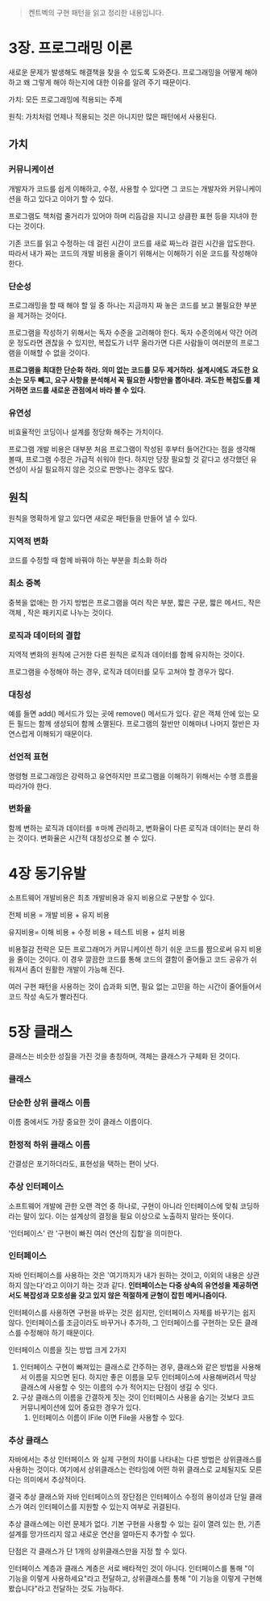 >  켄트벡의 구현 패턴을 읽고 정리한 내용입니다. 





# 3장. 프로그래밍 이론 

새로운 문제가 발생해도 해결책을 찾을 수 있도록 도와준다. 프로그래밍을 어떻게 해야 하고 왜 그렇게 해야 하는지에 대한 이유를 알려 주기 때문이다. 

가치: 모든 프로그래밍에 적용되는 주제

원칙: 가치처럼 언제나 적용되는 것은 아니지만 많은 패턴에서 사용된다. 





## 가치

### 커뮤니케이션

개발자가 코드를 쉽게 이해하고, 수정, 사용할 수 있다면 그 코드는 개발자와 커뮤니케이션을 하고 있다고 이야기 할 수 있다.

프로그램도 책처럼 줄거리가 있어야 하며 리듬감을 지니고 상큼한 표현 등을 지녀야 한다는 것이다. 

기존 코드를 읽고 수정하는 데 걸린 시간이 코드를 새로 짜느라 걸린 시간을 압도한다. 따라서 내가 짜는 코드의 개발 비용을 줄이기 위해서는 이해하기 쉬운 코드를 작성해야 한다. 



### 단순성

프로그래밍을 할 때 해야 할 일 중 하나는 지금까지 짜 놓은 코드를 보고 불필요한 부분을 제거하는 것이다. 

프로그램을 작성하기 위해서는 독자 수준을 고려해야 한다. 독자 수준의에서 약간 어려운 정도라면 괜찮을 수 있지만, 복잡도가 너무 올라가면 다른 사람들이 여러분의 프로그램을 이해할 수 없을 것이다.

**프로그램을 최대한 단순화 하라. 의미 없는 코드를 모두 제거하라. 설계시에도 과도한 요소는 모두 빼고, 요구 사항을 분석해서 꼭 필요한 사항만을 뽑아내라. 과도한 복잡도를 제거하면 코드를 새로운 관점에서 바라 볼 수 있다.**



### 유연성

비효율적인 코딩이나 설계를 정당화 해주는 가치이다. 

프로그램 개발 비용은 대부분 처음 프로그램이 작성된 후부터 들어간다는 점을 생각해 볼때, 프로그램 수정은 가급적 쉬워야 한다. 하지만 당장 필요할 것 같다고 생각했던 유연성이 사실 필요하지 않은 것으로 판명나는 경우도 많다. 



## 원칙

원칙을 명확하게 알고 있다면 새로운 패턴들을 만들어 낼 수 있다. 



### 지역적 변화

코드를 수정할 때 함께 바꿔야 하는 부분을 최소화 하라 



### 최소 중복

중복을 없애는 한 가지 방법은 프로그램을 여러 작은 부분, 짧은 구문, 짧은 메서드, 작은 객체 , 작은 패키지로 나누는 것이다. 



### 로직과 데이터의 결합 

지역적 변화의 원칙에 근거한 다른 원칙은 로직과 데이터를 함께 유지하는 것이다. 

프로그램을 수정해야 하는 경우, 로직과 데이터를 모두 고쳐야 할 경우가 많다. 



### 대칭성

예를 들면 add() 메서드가 있는 곳에 remove() 메서드가 있다. 같은 객체 안에 있는 모든 필드는 함께 생성되어 함께 소멸된다. 프로그램의 절반만 이해마녀 나머지 절반은 자연스럽게 이해되기 때문이다. 



### 선언적 표현

명령형 프로그래밍은 강력하고 유연하지만 프로그램을 이해하기 위해서는 수행 흐름을 따라가야 한다. 



### 변화율

함께 변하는 로직과 데이터를 ㅎ마께 관리하고, 변화율이 다른 로직과 데이터는 분리 하는 것이다. 변화율은 시간적 대칭성으로 볼 수 있다. 



# 4장 동기유발

소프트웨어 개발비용은 최초 개발비용과 유지 비용으로 구분할 수 있다.

전체 비용 = 개발 비용 + 유지 비용

유지비용= 이해 비용 + 수정 비용 + 테스트 비용 + 설치 비용

비용절감 전략은 모든 프로그래머가 커뮤니케이션 하기 쉬운 코드를 짬으로써 유지 비용을 줄이는 것이다. 이 경우 깔끔한 코드를 통해 코드의 결함이 줄어들고 코드 공유가 쉬워져서 좀더 원활한 개발이 가능해 진다. 

여러 구현 패턴을 사용하는 것이 습과화 되면, 필요 없는 고민을 하는 시간이 줄어들어서 코드 작성 속도가 빨라진다. 



# 5장 클래스 

클래스는 비슷한 성질을 가진 것을 총칭하며, 객체는 클래스가 구체화 된 것이다.



### 클래스 



### 단순한 상위 클래스 이름 

이름 중에서도 가장 중요한 것이 클래스 이름이다. 



### 한정적 하위 클래스 이름

간결성은 포기하더라도, 표현성을 택하는 편이 낫다. 



### 추상 인터페이스

소프트웨어 개발에 관한 오랜 격언 중 하나로, 구현이 아니라 인터페이스에 맞춰 코딩하라는 말이 있다. 이는 설계상의 결정을 필요 이상으로 노출하지 말라는 뜻이다. 

'인터페이스' 란 '구현이 빠진 여러 연산의 집합'을 의미한다. 



### 인터페이스

자바 인터페이스를 사용하는 것은 '여기까지가 내가 원하는 것이고, 이외의 내용은 상관하지 않는다'라고 이야기 하는 것과 같다. **인터페이스는 다중 상속의 유연성을 제공하면서도 복잡성과 모호성을 갖고 있지 않은 적절하게 균형이 잡힌 메커니즘이다.**

인터페이스를 사용하면 구현을 바꾸는 것은 쉽지만, 인터페이스 자체를 바꾸기는 쉽지 않다. 인터페이스를 조금이라도 바꾸거나 추가하, 그 인터페이스를 구현하는 모든 클래스를 수정해야 하기 때문이다. 

인터페이스 이름을 짓는 방법 크게 2가지 

1. 인터페이스 구현이 빠져있는 클래스로 간주하는 경우, 클래스와 같은 방법을 사용해서 이름을 지으면 된다. 하지만 좋은 이름을 모두 인터페이스에 사용해버려서 막상 클래스에 사용할 수 잇는 이름의 수가 적어지는 단점이 생길 수 잇다. 
2. 구상 클래스의 이름을 간결하게 짓는 것이 인터페이스 사용을 숨기는 것보다 코드 커뮤니케이션에 있어 중요한 경우가 있다. 
   1. 인터페이스 이름이 IFile 이면 File을 사용할 수 있다. 



### 추상 클래스 

자바에서는 추상 인터페이스 와 실제 구현의 차이를 나타내는 다른 방법은 상위클래스를 사용하는 것이다. 여기에서 상위클래스는 런타임에 어떤 하위 클래스로 교체될지도 모른다는 의미에서 추상적이다. 

결국 추상 클래스와 자바 인터페이스의 장단점은 인터페이스 수정의 용이성과 단일 클래스가 여러 인터페이스를 지원할 수 있는지 여부로 귀결된다. 

추상 클래스에는 이런 문제가 없다. 기본 구현을 사용할 수 있는 길이 열려 있는 한, 기존 설계를 망가뜨리지 않고 새로운 연산을 얼마든지 추가할 수 있다. 

단점은 각 클래스가 단 1개의 상위클래스만을 지정 할 수 있다. 

인터페이스 계층과 클래스 계층은 서로 배타적인 것이 아니다. 인터페이스를 통해 "이 기능을 이렇게 사용하세요"라고 전달하고, 상위클래스를 통해 "이 기능을 이렇게 구현해봤습니다"라고 전달하는 것도 가능하다. 